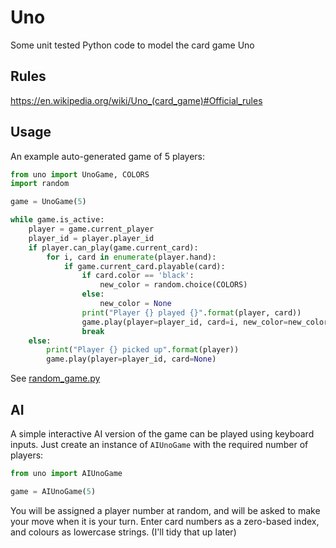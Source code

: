 # Uno

Some unit tested Python code to model the card game Uno

## Rules

https://en.wikipedia.org/wiki/Uno_(card_game)#Official_rules

## Usage

An example auto-generated game of 5 players:

```python
from uno import UnoGame, COLORS
import random

game = UnoGame(5)

while game.is_active:
    player = game.current_player
    player_id = player.player_id
    if player.can_play(game.current_card):
        for i, card in enumerate(player.hand):
            if game.current_card.playable(card):
                if card.color == 'black':
                    new_color = random.choice(COLORS)
                else:
                    new_color = None
                print("Player {} played {}".format(player, card))
                game.play(player=player_id, card=i, new_color=new_color)
                break
    else:
        print("Player {} picked up".format(player))
        game.play(player=player_id, card=None)
```

See [random_game.py](random_game.py)

## AI

A simple interactive AI version of the game can be played using keyboard inputs. Just create an instance of `AIUnoGame` with the required number of players:

```python
from uno import AIUnoGame

game = AIUnoGame(5)
```

You will be assigned a player number at random, and will be asked to make your move when it is your turn. Enter card numbers as a zero-based index, and colours as lowercase strings. (I'll tidy that up later)

